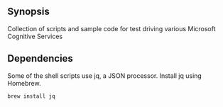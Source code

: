## Synopsis

Collection of scripts and sample code for test driving various Microsoft Cognitive Services

## Dependencies
Some of the shell scripts use jq, a JSON processor.  Install jq using Homebrew.
```
brew install jq
```
